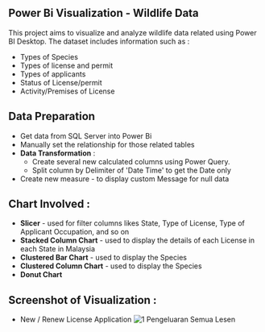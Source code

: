 ## Power Bi Visualization - Wildlife Data

This project aims to visualize and analyze wildlife data related  using Power BI Desktop. The dataset includes information such as :

- Types of Species
- Types of license and permit
- Types of applicants
- Status of License/permit
- Activity/Premises of License

## Data Preparation

- Get data from SQL Server into Power Bi
- Manually set the relationship for those related tables
- **Data Transformation** : 
  - Create several new calculated columns using Power Query.
  - Split column by Delimiter of 'Date Time' to get the Date only
- Create new measure - to display custom Message for null data

## Chart Involved :

- **Slicer** - used for filter columns likes State, Type of License, Type of Applicant Occupation, and so on
- **Stacked Column Chart** - used to display the details of each License in each State in Malaysia
- **Clustered Bar Chart** - used to display the Species
- **Clustered Column Chart** - used to display the Species
- **Donut Chart**

## Screenshot of Visualization :
- New / Renew License Application
![1 Pengeluaran Semua Lesen](https://github.com/Amelina237/Power-BI-Project/assets/33069266/52250789-5906-4868-ab3d-9093b02510b4)

